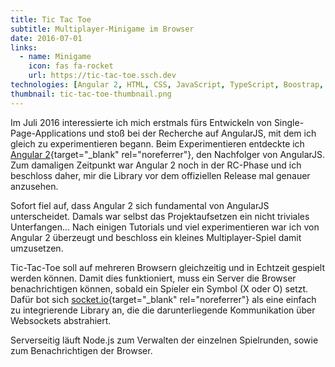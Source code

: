 ```yaml
---
title: Tic Tac Toe
subtitle: Multiplayer-Minigame im Browser
date: 2016-07-01
links:
  - name: Minigame
    icon: fas fa-rocket
    url: https://tic-tac-toe.ssch.dev
technologies: [Angular 2, HTML, CSS, JavaScript, TypeScript, Boostrap, Node.js, Express, socket.io]
thumbnail: tic-tac-toe-thumbnail.png
---
```


Im Juli 2016 interessierte ich mich erstmals fürs Entwickeln von Single-Page-Applications und stoß bei der Recherche auf AngularJS, mit dem ich gleich zu experimentieren begann.
Beim Experimentieren entdeckte ich [Angular 2](https://angular.io){target="_blank" rel="noreferrer"}, den Nachfolger von AngularJS.
Zum damaligen Zeitpunkt war Angular 2 noch in der RC-Phase und ich beschloss daher, mir die Library vor dem offiziellen Release mal genauer anzusehen.

Sofort fiel auf, dass Angular 2 sich fundamental von AngularJS unterscheidet. Damals war selbst das Projektaufsetzen ein nicht triviales Unterfangen...
Nach einigen Tutorials und viel experimentieren war ich von Angular 2 überzeugt und beschloss ein kleines Multiplayer-Spiel damit umzusetzen.

Tic-Tac-Toe soll auf mehreren Browsern gleichzeitig und in Echtzeit gespielt werden können.
Damit dies funktioniert, muss ein Server die Browser benachrichtigen können, sobald ein Spieler ein Symbol (X oder O) setzt.
Dafür bot sich [socket.io](https://socket.io){target="_blank" rel="noreferrer"} als eine einfach zu integrierende Library an, die die darunterliegende Kommunikation über Websockets abstrahiert.

Serverseitig läuft Node.js zum Verwalten der einzelnen Spielrunden, sowie zum Benachrichtigen der Browser.
